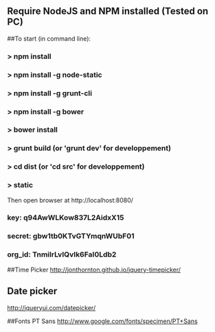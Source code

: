 ## Require NodeJS and NPM installed (Tested on PC)
##To start (in command line):

### > npm install
### > npm install -g node-static
### > npm install -g grunt-cli
### > npm install -g bower

### > bower install
### > grunt build (or 'grunt dev' for developpement)
### > cd dist (or 'cd src' for developpement)
### > static

Then open browser at http://localhost:8080/

### key: q94AwWLKow837L2AidxX15
### secret: gbw1tb0KTvGTYmqnWUbF01
### org_id: TnmilrLvIQvIk6FaI0Ldb2

##Time Picker
http://jonthornton.github.io/jquery-timepicker/

## Date picker
http://jqueryui.com/datepicker/

##Fonts
PT Sans
http://www.google.com/fonts/specimen/PT+Sans